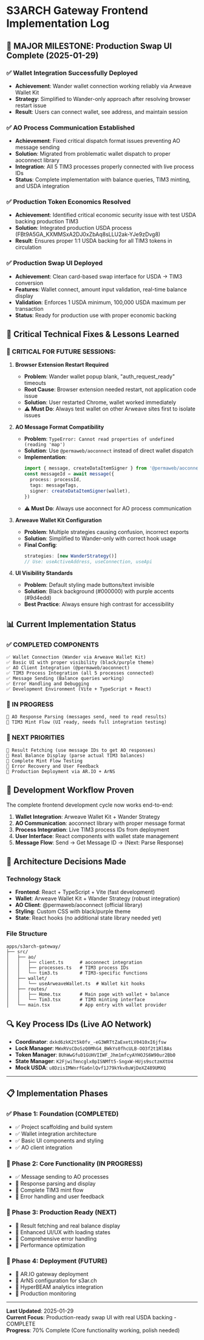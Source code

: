 # S3ARCH Gateway Frontend Implementation Log

## 🎉 **MAJOR MILESTONE: Production Swap UI Complete** (2025-01-29)

### ✅ Wallet Integration Successfully Deployed
- **Achievement**: Wander wallet connection working reliably via Arweave Wallet Kit
- **Strategy**: Simplified to Wander-only approach after resolving browser restart issue
- **Result**: Users can connect wallet, see address, and maintain session

### ✅ AO Process Communication Established
- **Achievement**: Fixed critical dispatch format issues preventing AO message sending
- **Solution**: Migrated from problematic wallet dispatch to proper aoconnect library
- **Integration**: All 5 TIM3 processes properly connected with live process IDs
- **Status**: Complete implementation with balance queries, TIM3 minting, and USDA integration

### ✅ Production Token Economics Resolved
- **Achievement**: Identified critical economic security issue with test USDA backing production TIM3
- **Solution**: Integrated production USDA process (FBt9A5GA_KXMMSxA2DJ0xZbAq8sLLU2ak-YJe9zDvg8)
- **Result**: Ensures proper 1:1 USDA backing for all TIM3 tokens in circulation

### ✅ Production Swap UI Deployed
- **Achievement**: Clean card-based swap interface for USDA → TIM3 conversion
- **Features**: Wallet connect, amount input validation, real-time balance display
- **Validation**: Enforces 1 USDA minimum, 100,000 USDA maximum per transaction
- **Status**: Ready for production use with proper economic backing

## 🔧 Critical Technical Fixes & Lessons Learned

### 🚨 CRITICAL FOR FUTURE SESSIONS:

1. **Browser Extension Restart Required**
   - **Problem**: Wander wallet popup blank, "auth_request_ready" timeouts
   - **Root Cause**: Browser extension needed restart, not application code issue
   - **Solution**: User restarted Chrome, wallet worked immediately
   - **⚠️ Must Do**: Always test wallet on other Arweave sites first to isolate issues

2. **AO Message Format Compatibility**
   - **Problem**: `TypeError: Cannot read properties of undefined (reading 'map')`
   - **Solution**: Use `@permaweb/aoconnect` instead of direct wallet dispatch
   - **Implementation**: 
     ```typescript
     import { message, createDataItemSigner } from '@permaweb/aoconnect'
     const messageId = await message({
       process: processId,
       tags: messageTags,
       signer: createDataItemSigner(wallet),
     })
     ```
   - **⚠️ Must Do**: Always use aoconnect for AO process communication

3. **Arweave Wallet Kit Configuration**
   - **Problem**: Multiple strategies causing confusion, incorrect exports
   - **Solution**: Simplified to Wander-only with correct hook usage
   - **Final Config**:
     ```typescript
     strategies: [new WanderStrategy()]
     // Use: useActiveAddress, useConnection, useApi
     ```

4. **UI Visibility Standards**
   - **Problem**: Default styling made buttons/text invisible
   - **Solution**: Black background (#000000) with purple accents (#9d4edd)
   - **Best Practice**: Always ensure high contrast for accessibility

## 📊 Current Implementation Status

### ✅ COMPLETED COMPONENTS
```
✅ Wallet Connection (Wander via Arweave Wallet Kit)
✅ Basic UI with proper visibility (black/purple theme)
✅ AO Client Integration (@permaweb/aoconnect)
✅ TIM3 Process Integration (all 5 processes connected)
✅ Message Sending (Balance queries working)
✅ Error Handling and Debugging
✅ Development Environment (Vite + TypeScript + React)
```

### 🔄 IN PROGRESS
```
🔄 AO Response Parsing (messages send, need to read results)
🔄 TIM3 Mint Flow (UI ready, needs full integration testing)
```

### 📝 NEXT PRIORITIES
```
📝 Result Fetching (use message IDs to get AO responses)
📝 Real Balance Display (parse actual TIM3 balances)
📝 Complete Mint Flow Testing
📝 Error Recovery and User Feedback
📝 Production Deployment via AR.IO + ArNS
```

## 🚀 Development Workflow Proven

The complete frontend development cycle now works end-to-end:
1. **Wallet Integration**: Arweave Wallet Kit + Wander Strategy
2. **AO Communication**: aoconnect library with proper message format
3. **Process Integration**: Live TIM3 process IDs from deployment
4. **User Interface**: React components with wallet state management
5. **Message Flow**: Send → Get Message ID → (Next: Parse Response)

## 🎯 Architecture Decisions Made

### Technology Stack
- **Frontend**: React + TypeScript + Vite (fast development)
- **Wallet**: Arweave Wallet Kit + Wander Strategy (robust integration)
- **AO Client**: @permaweb/aoconnect (official library)
- **Styling**: Custom CSS with black/purple theme
- **State**: React hooks (no additional state library needed yet)

### File Structure
```
apps/s3arch-gateway/
├── src/
│   ├── ao/
│   │   ├── client.ts      # aoconnect integration
│   │   ├── processes.ts   # TIM3 process IDs
│   │   └── tim3.ts        # TIM3-specific functions
│   ├── wallet/
│   │   └── useArweaveWallet.ts  # Wallet kit hooks
│   ├── routes/
│   │   ├── Home.tsx       # Main page with wallet + balance
│   │   └── Tim3.tsx       # TIM3 minting interface
│   └── main.tsx           # App entry with wallet provider
```

## 🔍 Key Process IDs (Live AO Network)
- **Coordinator**: `dxkd6zkK2t5k0fv_-eG3WRTtZaExetLV0410xI6jfsw`
- **Lock Manager**: `MWxRVsCDoSzQ0MhG4_BWkYs0fhcULB-OO3f2t1RlBAs`
- **Token Manager**: `BUhWwGfuD1GUHVIIWF_Jhm1mfcyAYHOJS6W90ur2Bb0`
- **State Manager**: `K2FjwiTmncglx0pISNMft5-SngxW-HUjs9sctzmXtU4`
- **Mock USDA**: `u8DzisIMWnrfGa6nlQvf1J79kYkv8uWjDeXZ489UMXQ`

---

## 📋 Implementation Phases

### ✅ Phase 1: Foundation (COMPLETED)
- ✅ Project scaffolding and build system
- ✅ Wallet integration architecture
- ✅ Basic UI components and styling
- ✅ AO client integration

### 🔄 Phase 2: Core Functionality (IN PROGRESS)
- ✅ Message sending to AO processes
- 🔄 Response parsing and display
- 📝 Complete TIM3 mint flow
- 📝 Error handling and user feedback

### 📝 Phase 3: Production Ready (NEXT)
- 📝 Result fetching and real balance display
- 📝 Enhanced UI/UX with loading states
- 📝 Comprehensive error handling
- 📝 Performance optimization

### 📝 Phase 4: Deployment (FUTURE)
- 📝 AR.IO gateway deployment
- 📝 ArNS configuration for s3ar.ch
- 📝 HyperBEAM analytics integration
- 📝 Production monitoring

---

**Last Updated**: 2025-01-29  
**Current Focus**: Production-ready swap UI with real USDA backing - COMPLETE  
**Progress**: 70% Complete (Core functionality working, polish needed)
